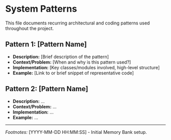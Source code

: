 # System Patterns

This file documents recurring architectural and coding patterns used throughout the project.

## Pattern 1: [Pattern Name]

*   **Description:** [Brief description of the pattern]
*   **Context/Problem:** [When and why is this pattern used?]
*   **Implementation:** [Key classes/modules involved, high-level structure]
*   **Example:** [Link to or brief snippet of representative code]

## Pattern 2: [Pattern Name]

*   **Description:** ...
*   **Context/Problem:** ...
*   **Implementation:** ...
*   **Example:** ...

---
*Footnotes:*
[YYYY-MM-DD HH:MM:SS] - Initial Memory Bank setup.